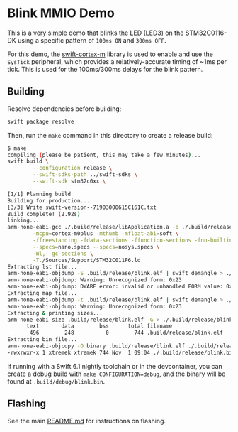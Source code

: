 # Blink MMIO Demo

This is a very simple demo that blinks the LED (LED3) on the STM32C0116-DK using a specific pattern of `100ms ON` and `300ms OFF`.

For this demo, the [swift-cortex-m](https://github.com/xtremekforever/swift-cortex-m") library is used to enable and use the `SysTick` peripheral, which provides a relatively-accurate timing of ~1ms per tick. This is used for the 100ms/300ms delays for the blink pattern.

## Building

Resolve dependencies before building:

```bash
swift package resolve
```

Then, run the `make` command in this directory to create a release build:

```bash
$ make
compiling (please be patient, this may take a few minutes)...
swift build \
        --configuration release \
        --swift-sdks-path ../swift-sdks \
        --swift-sdk stm32c0xx \

[1/1] Planning build
Building for production...
[3/3] Write swift-version--71903000615C161C.txt
Build complete! (2.92s)
linking...
arm-none-eabi-gcc ./.build/release/libApplication.a -o ./.build/release/blink.elf \
        -mcpu=cortex-m0plus -mthumb -mfloat-abi=soft \
        -ffreestanding -fdata-sections -ffunction-sections -fno-builtin -fno-common -fshort-enums -std=gnu11 \
        --specs=nano.specs --specs=nosys.specs \
        -Wl,--gc-sections \
        -T./Sources/Support/STM32C011F6.ld
Extracting lst file...
arm-none-eabi-objdump -S .build/release/blink.elf | swift demangle > ./.build/release/blink.lst
arm-none-eabi-objdump: Warning: Unrecognized form: 0x23
arm-none-eabi-objdump: DWARF error: invalid or unhandled FORM value: 0x23
Extracting map file...
arm-none-eabi-objdump -t .build/release/blink.elf | swift demangle > ./.build/release/blink.map
arm-none-eabi-objdump: Warning: Unrecognized form: 0x23
Extracting & printing sizes...
arm-none-eabi-size .build/release/blink.elf -G > ./.build/release/blink.size
      text       data        bss      total filename
       496        248          0        744 .build/release/blink.elf
Extracting bin file...
arm-none-eabi-objcopy -O binary .build/release/blink.elf ./.build/release/blink.bin
-rwxrwxr-x 1 xtremek xtremek 744 Nov  1 09:04 ./.build/release/blink.bin
```

If running with a Swift 6.1 nightly toolchain or in the devcontainer, you can create a debug build with `make CONFIGURATION=debug`, and the binary will be found at `.build/debug/blink.bin`.

## Flashing

See the main [README.md](../README.md#flashing) for instructions on flashing.
